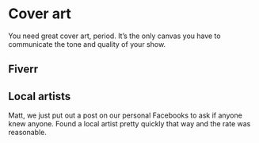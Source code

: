 # Cover art

You need great cover art, period. It’s the only canvas you have to communicate the tone and quality of your show.

## Fiverr

## Local artists



Matt, we just put out a post on our personal Facebooks to ask if anyone knew anyone. Found a local artist pretty quickly that way and the rate was reasonable.